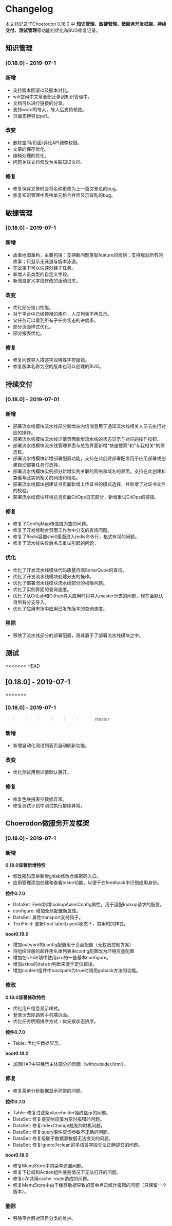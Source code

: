 # Changelog

本文档记录了Choerodon 0.18.0 中 **知识管理、敏捷管理、微服务开发框架、持续交付、测试管理**等功能的优化和BUG修复记录。

## 知识管理

### [0.18.0] - 2019-07-1

### 新增

- 支持版本回滚以及版本对比。
- wik空间中文章全部迁移到知识管理中。
- 文档可以进行链接的分享。
- 支持word的导入，导入后支持预览。
- 页面支持导出pdf。

### 改变

- 删除空间/页面/评论API调整权限。
- 文章的保存优化。
- 编辑处理的优化。
- 问题关联文档修改为关联知识文档。

### 修复

- 修复保存文章时会将名称更改为上一篇文章名的bug。
- 修复知识管理中表格单元格合并后显示错乱的bug。

## 敏捷管理

### [0.18.0] - 2019-07-1

### 新增

- 故事地图重构，主要包括：支持新问题类型feature的规划；支持规划所有的故事；只显示无泳道与版本泳道。
- 在故事下可以快速创建子任务。
- 新增人员类型的自定义字段。
- 新增自定义字段修改的活动日志。

### 改变

- 优化部分接口性能。
- 对于平台中已经停用的用户，人员列表不再显示。
- 父任务可以看到所有子任务状态的进度条。
- 部分页面样式优化。
- 部分报表优化。

### 修复

- 修复问题导入描述字段特殊字符报错。
- 修复版本名称为空的版本也可以创建的BUG。


## 持续交付

### [0.18.0] - 2019-07-01

### 新增

- 部署流水线模块流水线部分新增站内信消息用于通知流水线相关人员去执行对应的操作。
- 部署流水线模块流水线详情页面新增流水线的状态显示与对应的操作按钮。
- 部署流水线模块流水线管理界面与总览界面新增“快速搜索”和“与我相关”的筛选框。
- 部署流水线模块新增部署配置功能，支持在此创建部署配置用于应用部署或创建自动部署任务时选择。
- 部署流水线模块实例部分新增实例关联的网络和域名的界面，支持在此创建和查看与此实例相关的网络和域名。
- 部署流水线模块创建证书页面新增上传证书的模式选择，并新增了对证书文件的校验。
- 部署流水线模块环境总览页面GitOps日志部分，新增重试GitOps的按钮。

### 修复

- 修复了ConfigMap传递值为空的问题。
- 修复了开发控制台页面工作台中分支的查询问题。
- 修复了Redis容器shell里面进入redis命令行，格式有误的问题。
- 修复了流水线失败后点击重试引起的问题。

### 优化

- 优化了开发流水线模块代码质量页面SonarQube的查询。
- 优化了开发流水线模块创建分支的操作。
- 优化了部署流水线模块流水线部分的权限问题。
- 优化了实例界面的查询速度。
- 优化了从GitLab和Github导入应用时只导入master分支的问题，现在会默认将所有分支导入。
- 优化了应用市场中应用已发布版本的查询速度。

### 移除

- 移除了流水线部分的部署配置，将其置于了部署流水线模块之中。

## 测试

<<<<<<< HEAD
## [0.18.0] - 2019-07-1
=======
### [0.18.0] - 2019-07-1
>>>>>>> master

### 新增

- 新增自动化测试列表页自动刷新功能。

### 改变

- 优化测试用例详情默认展开。

### 修复

- 修复色块报表空数据异常。
- 修复测试计划中测试执行排序异常。


## Choerodon微服务开发框架

### [0.18.0] - 2019-07-1

### 新增

**0.18.0显著新增特性**

- 修改密码菜单新增gitlab修改仓库密码入口。
- 应用管理添加创建和查看token功能，以便于在feedback中识别应用身份。

**控件0.7.0**
- <pro>DataSet: Field新增lookupAxiosConfig属性，用于适配lookup请求的配置。
- configure: 增加全局配置新属性。
- <pro>DataSet: 属性transport支持钩子。
- <pro>TextField: 更新float labelLayout状态下，禁用时的样式。

**boot0.18.0**
- 增加outward的config配置用于页面配置（无权限控制方案）
- 将组织注册的邮件黑名单列表由config配置改为环境变量配置
- 增加在c7n环境中使用pro的一些基本configure。
- 增加axios的data in判断来便于定位错误。
- 增加content组件中backpath为true时调用goback方法的功能。

### 修改

**0.18.0显著修改特性**

- 优化用户信息显示样式。  
- 登录页去除跳转手机端页面。
- 优化任务明细排序方式：优先按状态排序。


**控件0.7.0**

- <pro>Table: 优化空数据显示。

**boot0.18.0**

- 加回HAP中只展示主体部分的页面（withoutsider.html）。

### 修复

- 修复菜单分析数据显示异常的问题。

**控件0.7.0**

- <pro>Table: 修复过滤条placeholder始终显示的问题。
- <pro>DataSet: 修复提交响应值为空时报错的问题。
- <pro>DataSet: 修复indexChange触发的时机问题。
- <pro>DataSet: 修复query事件查询参数不正确的问题。
- <pro>DataSet: 修复级联子数据源数据无法提交的问题。
- <pro>DataSet: 修复ignore为clean的多语言字段无法正确提交的问题。

**boot0.18.0**

- 修复MenuStore中的菜单遗漏问题。
- 修复下拉框和Action组件某些情况下无法打开的问题。
- 修复c7n共用cache-route造成的问题。
- 修复MenuStore中由于缓存数据导致的菜单点击统计报错的问题（只保留一个版本）。

### 删除
- 移除平台层对项目分类的维护。

